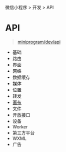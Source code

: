 微信小程序 > 开发 > API

# API

> [miniprogram/dev/api](https://developers.weixin.qq.com/miniprogram/dev/api/)

- 基础
- 路由
- 界面
- 网络
- 数据缓存
- 媒体
- 位置
- 转发
- [画布](./canvas.md)
- 文件
- 开放接口
- 设备
- Worker
- 第三方平台
- WXML
- 广告
